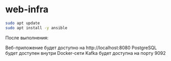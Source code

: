 # web-infra
```bash
sudo apt update
sudo apt install -y ansible
```
После выполнения:

Веб-приложение будет доступно на http://localhost:8080
PostgreSQL будет доступен внутри Docker-сети
Kafka будет доступна на порту 9092
